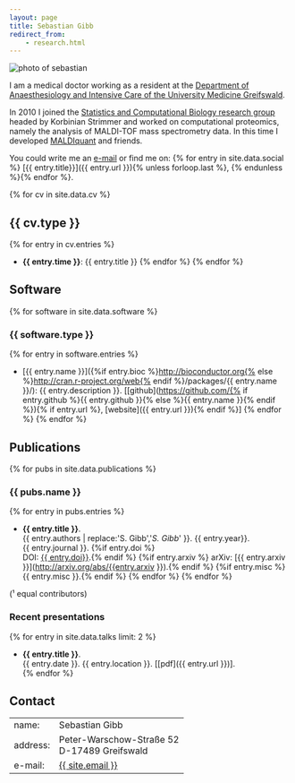 ```yaml
---
layout: page
title: Sebastian Gibb
redirect_from:
    - research.html
---
```


<img class="photo" alt="photo of sebastian" src="https://www.gravatar.com/avatar/6e612cc57c8fc7e840191ce767a0ea46?s=150&d=identicon" />

I am a medical doctor working as a resident at the [Department of Anaesthesiology and Intensive Care of the University Medicine Greifswald](http://www2.medizin.uni-greifswald.de/intensiv/).

In 2010 I joined the [Statistics and Computational Biology research group](http://strimmerlab.org)
headed by Korbinian Strimmer and worked on computational proteomics,
namely the analysis of MALDI-TOF mass spectrometry data. In this time I developed [MALDIquant](http://strimmerlab.org/software/maldiquant/) and friends.

You could write me an <a href="mailto:{{ site.email }}">e-mail</a> or find me on:
{% for entry in site.data.social %} [{{ entry.title}}]({{ entry.url }}){% unless forloop.last %}, {% endunless %}{% endfor %}.

<div class="clear" />

{% for cv in site.data.cv %}
## {{ cv.type }}
{% for entry in cv.entries %}
- **<time>{{ entry.time }}</time>**: {{ entry.title }}
{% endfor %}
{% endfor %}

## Software
{% for software in site.data.software %}
### {{ software.type }}
{% for entry in software.entries %}
- [{{ entry.name }}]({%if entry.bioc %}http://bioconductor.org{% else %}http://cran.r-project.org/web{% endif %}/packages/{{ entry.name }}/):
  {{ entry.description }}.
  [[github](https://github.com/{% if entry.github %}{{ entry.github }}{% else %}{{ entry.name }}{% endif %}){% if entry.url %}, [website]({{ entry.url }}){% endif %}]
{% endfor %}
{% endfor %}

## Publications
{% for pubs in site.data.publications %}
### {{ pubs.name }}
{% for entry in pubs.entries %}
- **{{ entry.title }}**.<br />
  {{ entry.authors | replace:'S. Gibb','*S. Gibb*' }}. {{ entry.year}}.<br />
  {{ entry.journal }}.
  {%if entry.doi %}<br />DOI: [{{ entry.doi}}](http://dx.doi.org/{{entry.doi}}).{% endif %} {%if entry.arxiv %} arXiv: [{{ entry.arxiv }}](http://arxiv.org/abs/{{entry.arxiv }}).{% endif %} {%if entry.misc %}<br />{{ entry.misc }}.{% endif %}
{% endfor %}
{% endfor %}

(&sup1; equal contributors)

### Recent presentations
{% for entry in site.data.talks limit: 2 %}
- **{{ entry.title }}**.<br />
  {{ entry.date }}. {{ entry.location }}. [[pdf]({{ entry.url }})].<br />
{% endfor %}

## Contact

<address>
<table><tbody>
    <tr>
        <td class="col1">name:</td>
        <td class="col2">Sebastian Gibb</td>
    </tr>
    <tr>
        <td class="col1">address:</td>
        <td class="col2">Peter-Warschow-Stra&szlig;e 52<br>D-17489 Greifswald</td>
    </tr>
    <tr>
        <td class="col1">e-mail:</td>
        <td class="col2"><a href="mailto:{{ site.email}}">{{ site.email }}</a></td>
    </tr>
</tbody></table>
</address>

